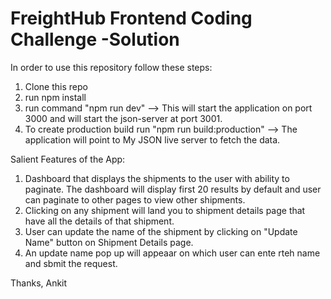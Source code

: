 # FreightHub Frontend Coding Challenge -Solution

In order to use this repository follow these steps:
1. Clone this repo
2. run npm install
3. run command "npm run dev" --> This will start the application on port 3000 and will start the json-server at port 3001.
4. To create production build run "npm run build:production" --> The application will point to My JSON live server to fetch the data.

Salient Features of the App:
1. Dashboard that displays the shipments to the user with ability to paginate. The dashboard will display first 20 results by default and user can paginate to other pages to view other shipments.
2. Clicking on any shipment will land you to shipment details page that have all the details of that shipment.
3. User can update the name of the shipment by clicking on "Update Name" button on Shipment Details page.
4. An update name pop up will appeaar on which user can ente rteh name and sbmit the request.


Thanks,
Ankit